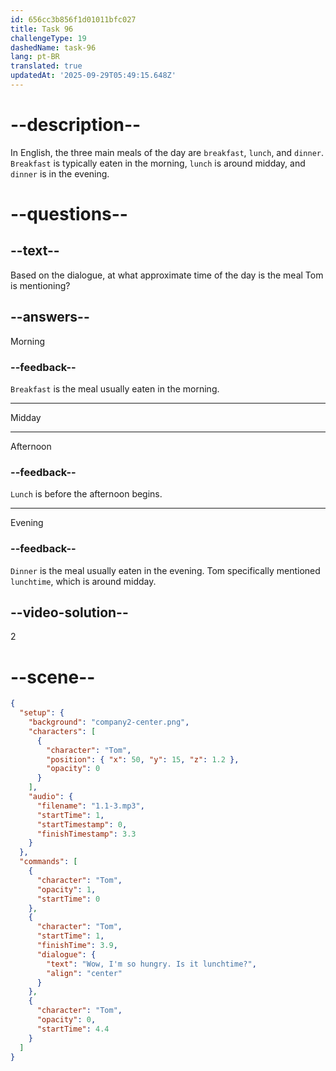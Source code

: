 ```yaml
---
id: 656cc3b856f1d01011bfc027
title: Task 96
challengeType: 19
dashedName: task-96
lang: pt-BR
translated: true
updatedAt: '2025-09-29T05:49:15.648Z'
---
```


<!--
AUDIO REFERENCE:
Tom: Wow, I'm so hungry. Is it lunchtime?
-->

# --description--

In English, the three main meals of the day are `breakfast`, `lunch`, and `dinner`. `Breakfast` is typically eaten in the morning, `lunch` is around midday, and `dinner` is in the evening.

# --questions--

## --text--

Based on the dialogue, at what approximate time of the day is the meal Tom is mentioning?

## --answers--

Morning

### --feedback--

`Breakfast` is the meal usually eaten in the morning.

---

Midday

---

Afternoon

### --feedback--

`Lunch` is before the afternoon begins.

---

Evening

### --feedback--

`Dinner` is the meal usually eaten in the evening. Tom specifically mentioned `lunchtime`, which is around midday.

## --video-solution--

2

# --scene--

```json
{
  "setup": {
    "background": "company2-center.png",
    "characters": [
      {
        "character": "Tom",
        "position": { "x": 50, "y": 15, "z": 1.2 },
        "opacity": 0
      }
    ],
    "audio": {
      "filename": "1.1-3.mp3",
      "startTime": 1,
      "startTimestamp": 0,
      "finishTimestamp": 3.3
    }
  },
  "commands": [
    {
      "character": "Tom",
      "opacity": 1,
      "startTime": 0
    },
    {
      "character": "Tom",
      "startTime": 1,
      "finishTime": 3.9,
      "dialogue": {
        "text": "Wow, I'm so hungry. Is it lunchtime?",
        "align": "center"
      }
    },
    {
      "character": "Tom",
      "opacity": 0,
      "startTime": 4.4
    }
  ]
}
```
